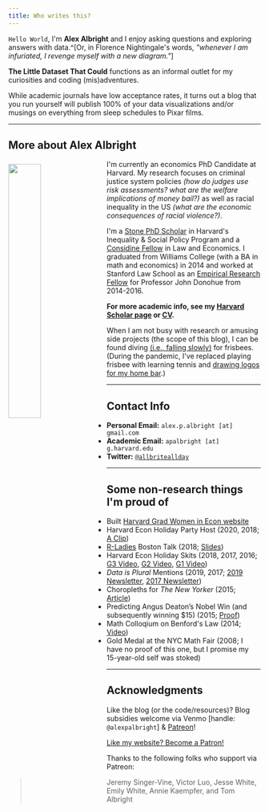 ```yaml
---
title: Who writes this?
---
```


`Hello World`, I'm **Alex Albright** and I enjoy asking questions and exploring answers with data.^[Or, in Florence Nightingale's words, *"whenever I am infuriated, I revenge myself with a new diagram."*]

**The Little Dataset That Could** functions as an informal outlet for my curiosities and coding (mis)adventures. 

While academic journals have low acceptance rates, it turns out a blog that you run yourself will publish 100% of your data visualizations and/or musings on everything from sleep schedules to Pixar films.

---

## More about Alex Albright

<img src="/./about_files/headshots/alex-albright.jpg" style="float: left; margin-right: 15px; margin-top: 8px" alt="" width="36%" height="36%" /> 

I'm currently an economics PhD Candidate at Harvard. My research focuses on criminal justice system policies *(how do judges use risk assessments? what are the welfare implications of money bail?)* as well as racial inequality in the US *(what are the economic consequences of racial violence?)*.

I'm a [Stone PhD Scholar](https://inequality.hks.harvard.edu/fellowship-awards) in Harvard's Inequality & Social Policy Program and a [Considine Fellow](http://www.law.harvard.edu/programs/olin_center/fellowships.php) in Law and Economics. I graduated from Williams College (with a BA in math and economics) in 2014 and worked at Stanford Law School as an [Empirical Research Fellow](https://law.stanford.edu/empirical-research-fellowship/) for Professor John Donohue from 2014-2016.

**For more academic info, see my [Harvard Scholar page](https://scholar.harvard.edu/apalbright) or [CV](/about_files/alex-albright-cv.pdf).**

When I am not busy with research or amusing side projects (the scope of this blog), I can be found diving [(i.e., falling slowly)](https://www.youtube.com/watch?v=XKgPbg8epUg&feature=youtu.be&t=13s) for frisbees. (During the pandemic, I've replaced playing frisbee with learning tennis and [drawing logos for my home bar](https://twitter.com/AllbriteAllday/status/1360361785941925888?s=20).)

---

## Contact Info

- **Personal Email:** `alex.p.albright [at] gmail.com`
- **Academic Email:** `apalbright [at] g.harvard.edu`
- **Twitter:** [`@allbriteallday`](https://twitter.com/AllbriteAllday)

---

## Some non-research things I'm proud of

- Built [Harvard Grad Women in Econ website](https://harvardgwe.com/)
- Harvard Econ Holiday Party Host (2020, 2018; [A Clip](https://twitter.com/AllbriteAllday/status/1071169713101778944))
- [R-Ladies](https://rladies.org/) Boston Talk (2018; [Slides](/about_files/slides/Albright_rladies.pdf))
- Harvard Econ Holiday Skits (2018, 2017, 2016; [G3 Video](https://www.youtube.com/watch?v=5t-kS3l0Wlo), [G2 Video](https://www.youtube.com/watch?v=xU0NAKqRoY4&t=338s), [G1 Video](https://www.youtube.com/watch?v=SW0vVQQZ0TE))
- *Data is Plural* Mentions (2019, 2017; [2019 Newsletter](https://tinyletter.com/data-is-plural/letters/data-is-plural-2019-02-20-edition), [2017 Newsletter](https://tinyletter.com/data-is-plural/letters/data-is-plural-2017-11-08-edition))
- Choropleths for *The New Yorker* (2015; [Article](https://www.newyorker.com/culture/culture-desk/which-u-s-state-performs-best-in-the-new-yorker-caption-contest))
- Predicting Angus Deaton’s Nobel Win (and subsequently winning $15) (2015; [Proof](/about_files/venmogrant.png))
- Math Colloqium on Benford's Law (2014; [Video](https://www.youtube.com/watch?v=YIQOvAqFFLo)) 
- Gold Medal at the NYC Math Fair (2008; I have no proof of this one, but I promise my 15-year-old self was stoked) 

---

## Acknowledgments

Like the blog (or the code/resources)? Blog subsidies welcome via Venmo [handle: `@alexpalbright`] & [Patreon](https://www.patreon.com/allbriteallday)!

<a href="https://www.patreon.com/bePatron?u=13177541" data-patreon-widget-type="become-patron-button">Like my website? Become a Patron!</a><script async src="https://c6.patreon.com/becomePatronButton.bundle.js"></script>

Thanks to the following folks who support via Patreon:

> Jeremy Singer-Vine, Victor Luo, Jesse White, Emily White, Annie Kaempfer, and Tom Albright
